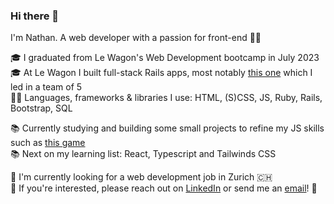 ### Hi there 👋

I'm Nathan. A web developer with a passion for front-end 👨‍🎨

🎓 I graduated from Le Wagon's Web Development bootcamp in July 2023<br>
🎓 At Le Wagon I built full-stack Rails apps, most notably [this one](https://github.com/nathansoussana/local-sports-club) which I led in a team of 5<br>
👨‍💻 Languages, frameworks & libraries I use: HTML, (S)CSS, JS, Ruby, Rails, Bootstrap, SQL

📚 Currently studying and building some small projects to refine my JS skills such as [this game](https://github.com/nathansoussana/rock-paper-scissors)<br>
📚 Next on my learning list: React, Typescript and Tailwinds CSS

🎯 I'm currently looking for a web development job in Zurich 🇨🇭<br>
🔗 If you're interested, please reach out on [LinkedIn](https://www.linkedin.com/in/nathansoussana/) or send me an [email](mailto:nathan.soussana@gmail.com)! 📩

<!--
**nathansoussana/nathansoussana** is a ✨ _special_ ✨ repository because its `README.md` (this file) appears on your GitHub profile.

Here are some ideas to get you started:

- 🔭 I’m currently working on ...
- 🌱 I’m currently learning ...
- 👯 I’m looking to collaborate on ...
- 🤔 I’m looking for help with ...
- 💬 Ask me about ...
- 📫 How to reach me: ...
- 😄 Pronouns: ...
- ⚡ Fun fact: ...
-->
